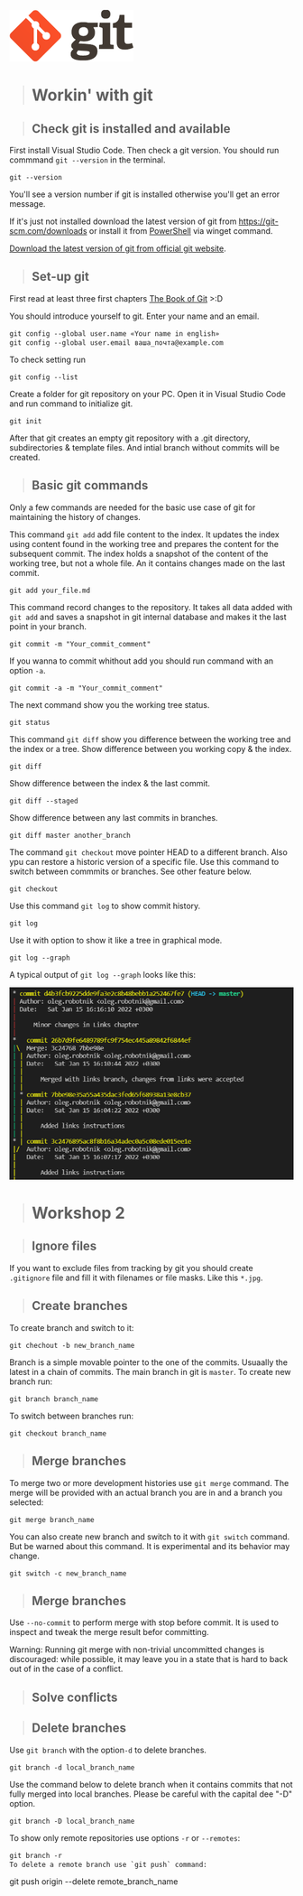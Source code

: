 ![git logo](git_logo.png "git logo")

> # Workin' with git

> ## Check git is installed and available

First install Visual Studio Code. 
Then check a git version. You should run commmand ```git --version``` in the terminal. 

```
git --version
```

You'll see a version number if git is installed otherwise you'll get an error message.

If it's just not installed download the latest version of git from https://git-scm.com/downloads or install it from [PowerShell](https://github.com/PowerShell/PowerShell/releases/download/v7.2.1/PowerShell-7.2.1-win-x64.msi) via winget command.

[Download the latest version of git from official git website](https://git-scm.com/downloads "Another linkt to git downloads").

> ## Set-up git

First read at least three first chapters [The Book of Git](https://git-scm.com/book/ru/v2 "Free version of Pro Git book") >:D

You should introduce yourself to git. Enter your name and an email.

```
git config --global user.name «Your name in english»
git config --global user.email ваша_почта@example.com
```

To check setting run

```
git config --list
```

Create a folder for git repository on your PC. Open it in Visual Studio Code and run command to initialize git.

```
git init
```

After that git creates an empty git repository with a .git directory, subdirectories & template files. And intial branch without commits will be created.

> ## Basic git commands

Only a few commands are needed for the basic use case of git for maintaining the history of changes.

This command ```git add``` add file content to the index. It updates the index using content found in the working tree and prepares the content for the subsequent commit. The index holds a snapshot of the content of the working tree, but not a whole file. An it contains changes made on the last commit.
```
git add your_file.md
```
 
This command record changes to the repository. It takes all data added with ```git add``` and saves a snapshot in git internal database and makes it the last point in your branch.
```
git commit -m "Your_commit_comment"
```

If you wanna to commit whithout add you should run command with an option ```-a```.
```
git commit -a -m "Your_commit_comment"
```
The next command show you the working tree status.

```
git status
```

This command ```git diff``` show you difference between the working tree and the index or a tree.
Show difference between you working copy & the index.
```
git diff
```
Show difference between the index & the last commit.
```
git diff --staged
```
Show difference between any last commits in branches.
```
git diff master another_branch
```

The command `git checkout` move pointer HEAD to a different branch. Also ypu can restore a historic version of a specific file. Use this command to switch between commmits or branches. See other feature below.
```
git checkout
```



Use this command ```git log``` to show commit history.
```
git log
```
Use it with option to show it like a tree in graphical mode.
```
git log --graph
```
A typical output of ```git log --graph``` looks like this:

![git log --graph output](git_log_graph.png "git log --graph")



> # Workshop 2

> ## Ignore files

If you want to exclude files from tracking by git you should create ```.gitignore``` file and fill it with filenames or file masks. Like this ```*.jpg```.

> ## Create branches

To create branch and switch to it:
```
git chechout -b new_branch_name
```
Branch is a simple movable pointer to the one of the commits. Usuaally the latest in a chain of commits. The main branch in git is ```master```.
To create new branch run: 
```
git branch branch_name
```
To switch between branches run:
```
git checkout branch_name
```
> ## Merge branches
To merge two or more development histories use `git merge` command. The merge will be provided with an actual branch you are in and a branch you selected:
```
git merge branch_name
```

You can also create new branch and switch to it with `git switch` command. But be warned about this command. It is experimental and its behavior may change. 
```
git switch -c new_branch_name
```
> ## Merge branches
Use `--no-commit` to perform merge with stop before commit. It is used to inspect and tweak the merge result befor committing.

Warning: Running git merge with non-trivial uncommitted changes is discouraged: while possible, it may leave you in a state that is hard to back out of in the case of a conflict.
> ## Solve conflicts

> ## Delete branches
Use `git branch` with the option`-d` to delete branches.
```
git branch -d local_branch_name
```

Use the command below to delete branch when it contains commits that not fully merged into local branches. Please be careful with the capital dee "-D" option. 

```
git branch -D local_branch_name
```
To show only remote repositories use options `-r` or `--remotes`:
```
git branch -r
To delete a remote branch use `git push` command:
``` 
git push origin --delete remote_branch_name
```